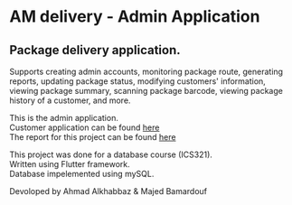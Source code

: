 # AM delivery - Admin Application

## Package delivery application. 
Supports creating admin accounts, monitoring package route, generating reports, updating package status, modifying customers' information, viewing package summary, scanning package barcode, viewing package history of a customer, and more.


This is the admin application.  
Customer application can be found [here](https://github.com/LoL-Troll/AM_Delivery)   
The report for this project can be found [here](https://drive.google.com/file/d/1rXjcCzdZAjpLD3AFnaSbMIFxf4v12yF0/view?usp=sharing)  

This project was done for a database course (ICS321).  
Written using Flutter framework.  
Database impelemented using mySQL.  

Devoloped by Ahmad Alkhabbaz & Majed Bamardouf

